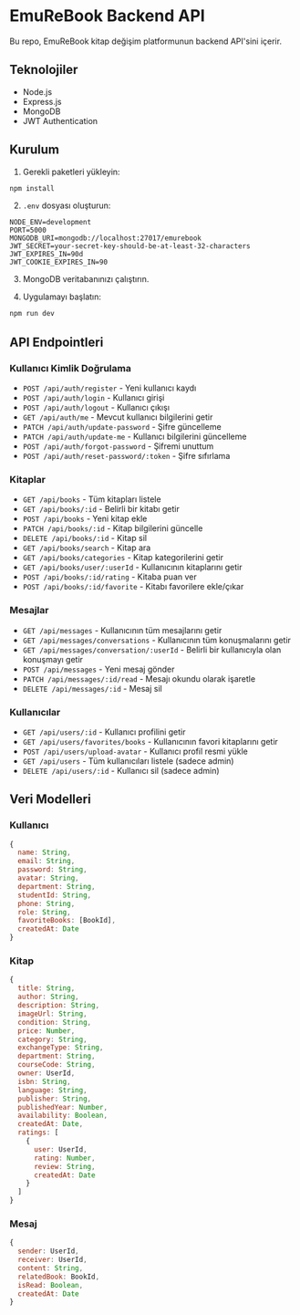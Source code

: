 # EmuReBook Backend API

Bu repo, EmuReBook kitap değişim platformunun backend API'sini içerir.

## Teknolojiler

- Node.js
- Express.js
- MongoDB
- JWT Authentication

## Kurulum

1. Gerekli paketleri yükleyin:

```bash
npm install
```

2. `.env` dosyası oluşturun:

```
NODE_ENV=development
PORT=5000
MONGODB_URI=mongodb://localhost:27017/emurebook
JWT_SECRET=your-secret-key-should-be-at-least-32-characters
JWT_EXPIRES_IN=90d
JWT_COOKIE_EXPIRES_IN=90
```

3. MongoDB veritabanınızı çalıştırın.

4. Uygulamayı başlatın:

```bash
npm run dev
```

## API Endpointleri

### Kullanıcı Kimlik Doğrulama

- `POST /api/auth/register` - Yeni kullanıcı kaydı
- `POST /api/auth/login` - Kullanıcı girişi
- `POST /api/auth/logout` - Kullanıcı çıkışı
- `GET /api/auth/me` - Mevcut kullanıcı bilgilerini getir
- `PATCH /api/auth/update-password` - Şifre güncelleme
- `PATCH /api/auth/update-me` - Kullanıcı bilgilerini güncelleme
- `POST /api/auth/forgot-password` - Şifremi unuttum
- `POST /api/auth/reset-password/:token` - Şifre sıfırlama

### Kitaplar

- `GET /api/books` - Tüm kitapları listele
- `GET /api/books/:id` - Belirli bir kitabı getir
- `POST /api/books` - Yeni kitap ekle
- `PATCH /api/books/:id` - Kitap bilgilerini güncelle
- `DELETE /api/books/:id` - Kitap sil
- `GET /api/books/search` - Kitap ara
- `GET /api/books/categories` - Kitap kategorilerini getir
- `GET /api/books/user/:userId` - Kullanıcının kitaplarını getir
- `POST /api/books/:id/rating` - Kitaba puan ver
- `POST /api/books/:id/favorite` - Kitabı favorilere ekle/çıkar

### Mesajlar

- `GET /api/messages` - Kullanıcının tüm mesajlarını getir
- `GET /api/messages/conversations` - Kullanıcının tüm konuşmalarını getir
- `GET /api/messages/conversation/:userId` - Belirli bir kullanıcıyla olan konuşmayı getir
- `POST /api/messages` - Yeni mesaj gönder
- `PATCH /api/messages/:id/read` - Mesajı okundu olarak işaretle
- `DELETE /api/messages/:id` - Mesaj sil

### Kullanıcılar

- `GET /api/users/:id` - Kullanıcı profilini getir
- `GET /api/users/favorites/books` - Kullanıcının favori kitaplarını getir
- `POST /api/users/upload-avatar` - Kullanıcı profil resmi yükle
- `GET /api/users` - Tüm kullanıcıları listele (sadece admin)
- `DELETE /api/users/:id` - Kullanıcı sil (sadece admin)

## Veri Modelleri

### Kullanıcı

```javascript
{
  name: String,
  email: String,
  password: String,
  avatar: String,
  department: String,
  studentId: String,
  phone: String,
  role: String,
  favoriteBooks: [BookId],
  createdAt: Date
}
```

### Kitap

```javascript
{
  title: String,
  author: String,
  description: String,
  imageUrl: String,
  condition: String,
  price: Number,
  category: String,
  exchangeType: String,
  department: String,
  courseCode: String,
  owner: UserId,
  isbn: String,
  language: String,
  publisher: String,
  publishedYear: Number,
  availability: Boolean,
  createdAt: Date,
  ratings: [
    {
      user: UserId,
      rating: Number,
      review: String,
      createdAt: Date
    }
  ]
}
```

### Mesaj

```javascript
{
  sender: UserId,
  receiver: UserId,
  content: String,
  relatedBook: BookId,
  isRead: Boolean,
  createdAt: Date
}
```

